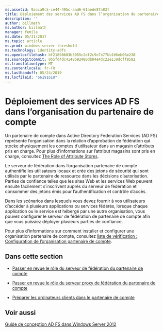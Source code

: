 ```yaml
---
ms.assetid: 9aaca9c5-ce44-495c-aad6-61aede87a83f
title: Déploiement des services AD FS dans l’organisation du partenaire de compte
description: ''
author: billmath
ms.author: billmath
manager: femila
ms.date: 05/31/2017
ms.topic: article
ms.prod: windows-server-threshold
ms.technology: identity-adfs
ms.openlocfilehash: bf21860603b3055c2ef2c9e7b77bb106eb06e238
ms.sourcegitcommit: 0b5fd4dc4148b92480db04e4dc22e139dcff8582
ms.translationtype: MT
ms.contentlocale: fr-FR
ms.lasthandoff: 05/24/2019
ms.locfileid: "66191618"
---
```

# <a name="deploying-ad-fs-in-the-account-partner-organization"></a>Déploiement des services AD FS dans l’organisation du partenaire de compte

Un partenaire de compte dans Active Directory Federation Services \(AD FS\) représente l’organisation dans la relation d’approbation de fédération qui stocke physiquement les comptes d’utilisateur dans un magasin d’attributs pris en charge. Pour plus d’informations sur l’attribut magasins sont pris en charge, consultez [The Role of Attribute Stores](../../ad-fs/technical-reference/The-Role-of-Attribute-Stores.md).  
  
Le serveur de fédération dans l’organisation partenaire de compte authentifie les utilisateurs locaux et crée des jetons de sécurité qui sont utilisés par le partenaire de ressource dans les décisions d’autorisation. Parties de confiance telles que les sites Web et les services Web peuvent ensuite facilement s’inscrivent auprès du serveur de fédération et consommer des jetons émis pour l’authentification et contrôle d’accès.  
  
Dans les scénarios dans lesquels vous devez fournir à vos utilisateurs d’accéder à plusieurs applications ou services fédérés, lorsque chaque application ou le service est hébergé par une autre organisation, vous pouvez configurer le serveur de fédération de partenaire de compte afin que vous puissiez déployer plusieurs parties de confiance.  
  
Pour plus d’informations sur comment installer et configurer une organisation partenaire de compte, consultez [liste de vérification : Configuration de l’organisation partenaire de compte](../../ad-fs/deployment/Checklist--Configuring-the-Account-Partner-Organization.md).  
  
## <a name="in-this-section"></a>Dans cette section  
  
-   [Passer en revue le rôle du serveur de fédération du partenaire de compte](Review-the-Role-of-the-Federation-Server-in-the-Account-Partner.md)  
  
-   [Passer en revue le rôle du serveur proxy de fédération du partenaire de compte](Review-the-Role-of-the-Federation-Server-Proxy-in-the-Account-Partner.md)  
  
-   [Préparer les ordinateurs clients dans le partenaire de compte](Prepare-Client-Computers-in-the-Account-Partner.md)  
  
## <a name="see-also"></a>Voir aussi
[Guide de conception AD FS dans Windows Server 2012](AD-FS-Design-Guide-in-Windows-Server-2012.md)

